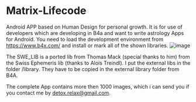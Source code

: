 # Matrix-Lifecode
Android APP based on Human Design for personal growth.
It is for use of developers which are developing in B4a and want to write astrology Apps for Android.
You need to load the development environment from https://www.b4x.com/ and install or mark all of the shown libraries.
![image](https://user-images.githubusercontent.com/114865472/193457700-079cae21-e658-4ea8-8f47-7f5199be7073.png)

The SWE_LIB is a ported lib from Thomas Mack (special thanks to him) from the Swiss Ephemeris lib (thanks to Alois Treindl).
I put the external libs in the folder /library. They have to be copied in the external library folder from B4A.

The complete App contains more then 1000 images, which i can send you if you contact me by detox.relax@gmail.com.
